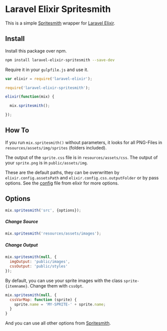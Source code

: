 # Laravel Elixir Spritesmith

This is a simple [Spritesmith](https://github.com/twolfson/gulp.spritesmith) wrapper for [Laravel Elixir](https://github.com/laravel/elixir).

## Install

Install this package over npm.

```sh
npm install laravel-elixir-spritesmith --save-dev
```

Require it in your `gulpfile.js` and use it.

```javascript
var elixir = require('laravel-elixir');

require('laravel-elixir-spritesmith');

elixir(function(mix) {

  mix.spritesmith();

});
```

## How To

If you run `mix.spritesmith()` without parameters, it looks for all PNG-Files in `resources/assets/img/sprites` (folders included).

The output of the `sprite.css` file is in `resources/assets/css`. The output of your `sprite.png` is in `public/assets/img`. 

These are the default paths, they can be overwritten by `elixir.config.assetsPath` and `elixir.config.css.outputFolder` or by pass options. See the [config](https://github.com/laravel/elixir/blob/master/Config.js) file from elixir for more options.

## Options

```javascript
mix.spritesmith('src', {options});
```

##### Change Source

```javascript
mix.spritesmith('resources/assets/images');
```

##### Change Output

```javascript
mix.spritesmith(null, {
  imgOutput: 'public/images',
  cssOutput: 'public/styles'
});
```

By default, you can use your sprite images with the class `sprite-{itemname}`. Change them with `cssOpt`.

```javascript
mix.spritesmith(null, {
  cssVarMap: function (sprite) {
    sprite.name = 'MY-SPRITE-' + sprite.name;
  }
}
```

And you can use all other options from [Spritesmith](https://github.com/twolfson/gulp.spritesmith).
